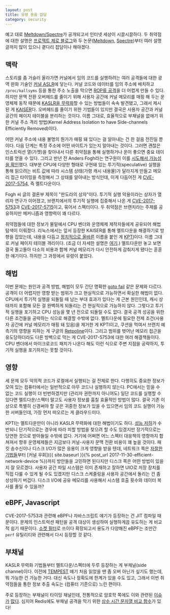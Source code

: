 ```yaml
---
layout: post
title: 유령 용융 잡담
category: security
---
```

예고 대로 [Meltdown/Spectre](https://meltdownattack.com/)가 공개되고서 인터넷 세상이 시끌시끌하다. 두 취약점에 대한 설명은 [프로젝트 제로 블로그](https://googleprojectzero.blogspot.kr/2018/01/reading-privileged-memory-with-side.html)와 두 논문([Meltdown](https://meltdownattack.com/meltdown.pdf), [Spectre](https://spectreattack.com/spectre.pdf))부터 여러 설명 글까지 많이 있으니 곁다리 잡담이나 해야겠다.

## 맥락

스토리를 좀 거슬러 올라가면 커널에서 임의 코드를 실행하려는 여러 공격들에 대한 광역 완화 기술인 [커널 ASLR](https://lwn.net/Articles/569635/)에 닿는다. 커널 코드와 데이터를 임의 주소에 배치하고 `/proc/kallsyms` 등을 통한 주소 노출을 막으면 [ROP류 공격](https://en.wikipedia.org/wiki/Return-oriented_programming)을 더 어렵게 만들 수 있다. 하지만 문맥 전환 오버헤드를 줄이기 위해 사용자 공간에 커널 메모리를 매핑 해 두는 운영체제 동작 때문에 [KASLR을 무력화](https://www.blackhat.com/docs/us-16/materials/us-16-Jang-Breaking-Kernel-Address-Space-Layout-Randomization-KASLR-With-Intel-TSX.pdf)할 수 있는 방법들이 속속 발견됐고, 그래서 제시된 게 [KAISER](https://gruss.cc/files/kaiser.pdf)다. 오버헤드를 줄이기 위한 기법들이 있지만 결국은 사용자 공간과 커널 공간의 페이지 테이블을 분리하는 것이다. 이름 그대로, 효율적으로 부채널을 없애기 위한 커널 주소 격리 방법(Kernel Address Isolation to have Side-channels Efficiently Removed)이다.

어떤 커널 주소에 내용 불명의 뭔가가 매핑 돼 있다는 걸 알아내는 건 한 걸음 전진일 뿐이다. 다음 단계는 특정 주소에 어떤 바이트가 있는지 알아내는 것이다. 그러면 괜찮은 인스트럭션 열(가젯)을 찾아내서 다른 취약점을 통해 실행하거나 운이 좋으면 중요 데이터를 얻을 수 있다. 그리고 반년 전 Anders Fogh라는 연구원이 이를 [시도해서 가능성을 확인](https://cyber.wtf/2017/07/28/negative-result-reading-kernel-memory-from-user-mode/)했다. 대부분 CPU에 다양한 형태로 구현돼 있는 투기적(speculative) 실행을 통해 읽으려는 비트 값에 따라 시스템 상태(가령 캐시 내용물)가 달라지게 만들고 메모리 접근 타이밍을 측정해서 그 상태를 알아내는 방식인데, 이게 다듬어진 게 [CVE-2017-5754](https://cve.mitre.org/cgi-bin/cvename.cgi?name=CVE-2017-5754), 즉 멜트다운이다.

Fogh 씨 글의 결론부 제목이 "판도라의 상자"이다. 투기적 실행 악용이라는 상자가 열리자 연구가 이어졌고, 브랜치에서의 투기적 실행에 집중해서 나온 게 [CVE-2017-5753](https://cve.mitre.org/cgi-bin/cvename.cgi?name=CVE-2017-5753)과 [CVE-2017-5715](https://cve.mitre.org/cgi-bin/cvename.cgi?name=CVE-2017-5715)이고, 묶어서 스펙터이다. 두 취약점은 브랜치라는 주제를 공유하지만 메커니즘과 영향력이 꽤 다르다.

취약점들에 대한 정보가 물밑에서 CPU 벤더와 운영체제 제작자들에게 공유되어 해법 탐색이 이뤄졌다. 리눅스에서는 앞서 등장한 KAISER를 통해 멜트다운을 해결하기로 방향을 잡았는데, 내용을 다듬고 [정치적으로 올바른](https://lkml.org/lkml/2017/12/4/709) 이름을 붙인 게 [KPTI](https://en.wikipedia.org/wiki/Kernel_page-table_isolation)이다. 이름 그대로 커널 페이지 테이블 격리이다. (조금 더 자세한 설명은 [여기](https://lkml.org/lkml/2017/12/18/1523).) 멜트다운만 놓고 보면 결국 돌고돌아 다소의 비용과 함께 커널 메모리가 다시 안전하게 감춰지게 됐다는 훈훈한 얘기이다. 하지만 그 과정에서 유령이 붙었다.

## 해법

이번 문제는 원인과 공격 방법, 해법이 모두 간단 명확한 [goto fail](https://en.wikipedia.org/wiki/Unreachable_code#goto_fail_bug) 같은 문제와 다르다. 공격이 더 어렵지만 영향 받는 범위가 크고 현실적으로 가능하면서 확실한 해법이 없다. CPU에서 투기적 실행을 되돌릴 때 남는 부대 효과가 있다는 게 근본 원인인데, 캐시 상태까지 포함해 모든 걸 완벽하게 되돌리는 건 현실적으로 가능하지 않다. 그렇다고 투기적 실행을 포기하고 CPU 성능을 몇 년 전으로 되돌릴 수도 없다. 결국 공격 성공을 위한 다른 조건들을 공략하는 식으로 해결할 수밖에 없다. 멜트다운에 필요한 전제 조건(사용자 공간에 커널 메모리가 매핑 돼 있음)을 제거한 게 KPTI이고, 쿠션을 먹여서 브랜치 예측기의 영향을 피하는 게 구글의 [Retpoline](https://support.google.com/faqs/answer/7625886)이다. 그리고 범위를 벗어난 메모리 접근을 유도당하더라도 다른 방벽으로 막는 게 CVE-2017-5753에 대한 여러 해결책들이다. CPU 벤더에서 마이크로코드 패치가 나온다 해도 이런 식으로 주변 지점을 공략하지, 투기적 실행을 포기하지는 못할 것이다.

## 영향

세 문제 모두 악의적 코드가 로컬에서 실행되는 걸 전제로 한다. 다행히도 중요한 정보가 모여 있는 컴퓨터에서는 일반적으로 아무 코드나 실행하지 않는다. PC에서는 믿을 수 없는 코드 실행이 더 빈번하겠지만 (관리자 권한까지 아니어도) 일단 코드를 실행할 수 있다면 멜트다운/스펙터 말고도 사용자 정보를 훔칠 효율적인 방법이 많다. 결국 기존 이상으로 특별히 신경써야 할 곳은 귀중한 정보가 있을 수 있으면서 임의 코드 실행이 가능한 서버들인데, 가장 먼저 떠오르는 게 클라우드이다.

KPTI는 멜트다운만이 아니라 KASLR 무력화에 대한 해법이기도 하다. [성능 저하](https://www.phoronix.com/scan.php?page=article&item=linux-kpti-kvm)가 수반되니 단기적으로는 경우에 따라 피할 방법을 찾으려 할 수도 있겠지만 장기적으로는 당연한 것으로 받아들일 수밖에 없다. 거기에 어쩌면 어느 스펙터 대응책의 영향까지 합쳐져서 향후 운영체제들은 지금보다 커널-사용자 문맥 전환 비용이 꽤 높을 것이다. 패킷 송수신이나 디스크 I/O가 많은 응용이 크게 영향을 받을 텐데, 네트워크 쪽은 [자잘한 기법들](https://blog.cloudflare.com/how-to-receive-a-million-packets/)부터 [커널 우회]({{ site.baseurl }}{% post_url 2017-11-30-efficient-network-device %})까지 방안들을 고민하면 된다지만 디스크 쪽은 어떤 방법이 있을지 잘 모르겠다. 사용자 공간 파일 시스템은 이미 존재하고 잘하면 UIO로 저장 장치를 직접 다룰 수 있게 될 수도 있겠지만 디스크 스케줄링을 사용자 공간에서 돌리는 건 좀 상상하기 버겁다. 디스크 I/O에 공유 메모리를 사용해서 시스템 호출 횟수와 데이터 복사를 줄일 수 있을까?

## eBPF, Javascript

CVE-2017-5753과 관련해 eBPF나 자바스크립트 얘기가 등장하는 건 JIT 컴파일 때문이다. 문제의 인스트럭션 패턴을 공격 대상이 생성하여 실행하게끔 유도하는 게 비교적 쉽기 때문이다. [소켓 필터](https://www.kernel.org/doc/Documentation/networking/filter.txt)로 쓰이다 확장되고서 용도가 다양해진 eBPF는 조만간 `perf` 유틸리티와 관련해서 다시 등장할 것 같다.

## 부채널

KASLR 무력화 기법들부터 멜트다운/스펙터에 두루 등장하는 게 부채널(side channel)이다. 이전에 [TEMPEST](https://en.wikipedia.org/wiki/Tempest_(codename)) 얘기 처음 읽었을 땐 좀 오버 아닌가 싶기도 했는데, 뭐 가능한 건 가능한 거다. 대신 속도나 정확도에 한계가 있을 수도 있고, 그래서 이번 취약점들을 통한 정보 추출 속도는 (컴퓨터 기준으로) 느린 편이다.

주로 등장하는 부채널이 타이밍 채널인데, 전통적으로 암호학 쪽에도 이와 관련된 [이슈가](https://cve.mitre.org/cgi-bin/cvename.cgi?name=CVE-2003-0147) [많다](http://cr.yp.to/antiforgery/cachetiming-20050414.pdf). 심지어 Redis에도 부채널 공격을 막기 위한 [상수 시간 문자열 비교 함수](https://github.com/antirez/redis/blob/4.0.6/src/server.c#L2613)가 있다!
